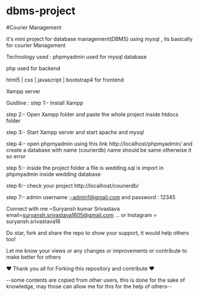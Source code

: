 # dbms-project

#Courier Management

it's mini project for database management(DBMS) using mysql , its basically for courier Management

Technology used :
phpmyadmin used for mysql database

php used for backend

html5 | css | javascript | bootstrap4 for frontend

Xampp server

Guidline :
step 1:- Install Xampp

step 2:- Open Xampp folder and paste the whole project inside htdocs folder

step 3:- Start Xampp server and start apache and mysql

step 4:- open phpmyadmin using this link http://localhost/phpmyadmin/ and create a database with name (courierdb) name should be same otherwise it so error

step 5:- inside the project folder a file is wedding.sql is import in phpmyadmin inside wedding database

step 6:- check your project http://localhost/courierdb/

step 7:- admin username :-admin1@gmail.com and password : 12345

Connect with me ~Suryansh kumar Srivastava
         email=suryansh.srivastava1605@gmail.com ... or Instagram = suryansh.srivastava16


Do star, fork and share the repo to show your support, it would help others too!

Let me know your views or any changes or improvements or contribute to make better for others

❤️ Thank you all for Forking this repository and contribute ❤️





--some contents are copied from other users, this is done for the sake of knowledge, may those can allow me for this for the help of others-- 
